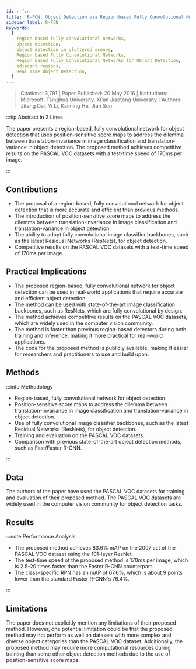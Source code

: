 ```yaml
---
id: r-fcn
title: 'R-FCN: Object Detection via Region-based Fully Convolutional Networks'
sidebar_label: R-FCN
keywords:
  [
    region based fully convolutional networks,
    object detection,
    object detection in cluttered scenes,
    Region based Fully Convolutional Networks,
    Region based Fully Convolutional Networks for Object Detection,
    adjacent regions,
    Real Time Object Detection,
  ]
---
```



> Citations: 3,791 | Paper Published: 20 May 2016 | Institutions: Microsoft, Tsinghua University, Xi'an Jiaotong University | Authors: Jifeng Dai, Yi Li, Kaiming He, Jian Sun

<!-- Prettier doesn't change this -->
:::tip Abstract in 2 Lines

The paper presents a region-based, fully convolutional network for object detection that uses position-sensitive score maps to address the dilemma between translation-invariance in image classification and translation-variance in object detection. The proposed method achieves competitive results on the PASCAL VOC datasets with a test-time speed of 170ms per image.

:::


## Contributions 

- The proposal of a region-based, fully convolutional network for object detection that is more accurate and efficient than previous methods.
- The introduction of position-sensitive score maps to address the dilemma between translation-invariance in image classification and translation-variance in object detection.
- The ability to adopt fully convolutional image classifier backbones, such as the latest Residual Networks (ResNets), for object detection.
- Competitive results on the PASCAL VOC datasets with a test-time speed of 170ms per image. 


## Practical Implications

- The proposed region-based, fully convolutional network for object detection can be used in real-world applications that require accurate and efficient object detection.
- The method can be used with state-of-the-art image classification backbones, such as ResNets, which are fully convolutional by design.
- The method achieves competitive results on the PASCAL VOC datasets, which are widely used in the computer vision community.
- The method is faster than previous region-based detectors during both training and inference, making it more practical for real-world applications.
- The code for the proposed method is publicly available, making it easier for researchers and practitioners to use and build upon.

## Methods
<!-- Prettier doesn't change this -->
:::info Methodology

- Region-based, fully convolutional network for object detection.
- Position-sensitive score maps to address the dilemma between translation-invariance in image classification and translation-variance in object detection.
- Use of fully convolutional image classifier backbones, such as the latest Residual Networks (ResNets), for object detection.
- Training and evaluation on the PASCAL VOC datasets.
- Comparison with previous state-of-the-art object detection methods, such as Fast/Faster R-CNN.

:::

## Data
The authors of the paper have used the PASCAL VOC datasets for training and evaluation of their proposed method. The PASCAL VOC datasets are widely used in the computer vision community for object detection tasks.

## Results
<!-- Prettier doesn't change this -->
:::note Performance Analysis

- The proposed method achieves 83.6% mAP on the 2007 set of the PASCAL VOC dataset using the 101-layer ResNet.
- The test-time speed of the proposed method is 170ms per image, which is 2.5-20 times faster than the Faster R-CNN counterpart.
- The class-specific RPN has an mAP of 67.6%, which is about 9 points lower than the standard Faster R-CNN's 76.4%.

:::


## Limitations

The paper does not explicitly mention any limitations of their proposed method. However, one potential limitation could be that the proposed method may not perform as well on datasets with more complex and diverse object categories than the PASCAL VOC dataset. Additionally, the proposed method may require more computational resources during training than some other object detection methods due to the use of position-sensitive score maps.



